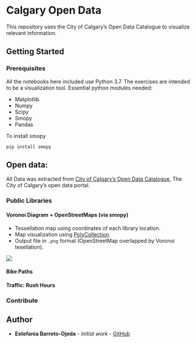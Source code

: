# Calgary Open Data

This repository uses the City of Calgary’s Open Data Catalogue to visualize relevant information.

## Getting Started


### Prerequisites

All the notebooks here included use Python 3.7. The exercises are intended to be a visualization tool. Essential python modules needed:

- Matplotlib
- Numpy
- Scipy
- Smopy
- Pandas


To install smopy 

```
pip install smopy 
```

## Open data: 

All Data was extracted from [City of Calgary’s Open Data Catalogue](https://data.calgary.ca), The City of Calgary’s open data portal.
 
### Public Libraries

#### Voronoi Diagram + OpenStreetMaps (via smopy)

* Tessellation map using coordinates of each library location.
* Map visualization using [PolyCollection](https://matplotlib.org/3.1.0/gallery/shapes_and_collections/collections.html).
* Output file in `.png` format (OpenStreetMap overlapped by Voronoi tesellation). 

<img src="https://github.com/ojeda-e/OpenDataCalgary/blob/master/Diagram_YYCVoronoi.png"><br>

#### Bike Paths


#### Traffic: Rush Hours

### Contribute

## Author

* **Estefania Barreto-Ojeda** - *Initial work* - [GitHub](https://github.com/ebojeda)
